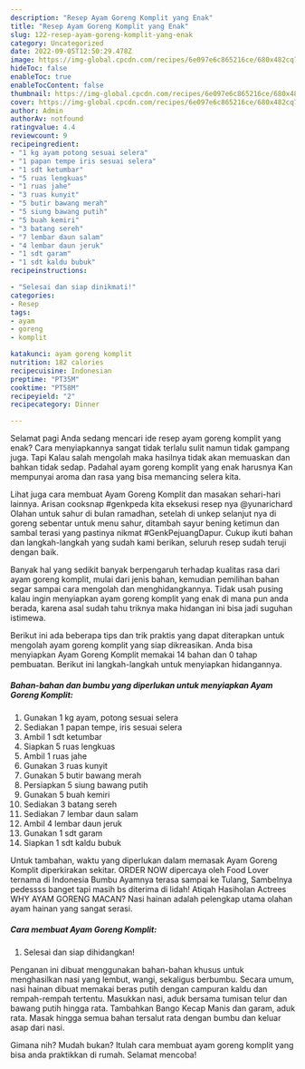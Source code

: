 ```yaml
---
description: "Resep Ayam Goreng Komplit yang Enak"
title: "Resep Ayam Goreng Komplit yang Enak"
slug: 122-resep-ayam-goreng-komplit-yang-enak
category: Uncategorized
date: 2022-09-05T12:50:29.478Z
image: https://img-global.cpcdn.com/recipes/6e097e6c865216ce/680x482cq70/ayam-goreng-komplit-foto-resep-utama.jpg
hideToc: false
enableToc: true
enableTocContent: false
thumbnail: https://img-global.cpcdn.com/recipes/6e097e6c865216ce/680x482cq70/ayam-goreng-komplit-foto-resep-utama.jpg
cover: https://img-global.cpcdn.com/recipes/6e097e6c865216ce/680x482cq70/ayam-goreng-komplit-foto-resep-utama.jpg
author: Admin
authorAv: notfound
ratingvalue: 4.4
reviewcount: 9
recipeingredient:
- "1 kg ayam potong sesuai selera"
- "1 papan tempe iris sesuai selera"
- "1 sdt ketumbar"
- "5 ruas lengkuas"
- "1 ruas jahe"
- "3 ruas kunyit"
- "5 butir bawang merah"
- "5 siung bawang putih"
- "5 buah kemiri"
- "3 batang sereh"
- "7 lembar daun salam"
- "4 lembar daun jeruk"
- "1 sdt garam"
- "1 sdt kaldu bubuk"
recipeinstructions:

- "Selesai dan siap dinikmati!"
categories:
- Resep
tags:
- ayam
- goreng
- komplit

katakunci: ayam goreng komplit 
nutrition: 182 calories
recipecuisine: Indonesian
preptime: "PT35M"
cooktime: "PT58M"
recipeyield: "2"
recipecategory: Dinner

---
```



Selamat pagi Anda sedang mencari ide resep ayam goreng komplit yang enak? Cara menyiapkannya sangat tidak terlalu sulit namun tidak gampang juga. Tapi Kalau salah mengolah maka hasilnya tidak akan memuaskan dan bahkan tidak sedap. Padahal ayam goreng komplit yang enak harusnya Kan mempunyai aroma dan rasa yang bisa memancing selera kita.


Lihat juga cara membuat Ayam Goreng Komplit dan masakan sehari-hari lainnya. Arisan cooksnap #genkpeda kita eksekusi resep nya @yunarichard Olahan untuk sahur di bulan ramadhan, setelah di unkep selanjut nya di goreng sebentar untuk menu sahur, ditambah sayur bening ketimun dan sambal terasi yang pastinya nikmat #GenkPejuangDapur. Cukup ikuti bahan dan langkah-langkah yang sudah kami berikan, seluruh resep sudah teruji dengan baik.

Banyak hal yang sedikit banyak berpengaruh terhadap kualitas rasa dari ayam goreng komplit, mulai dari jenis bahan, kemudian pemilihan bahan segar sampai cara mengolah dan menghidangkannya. Tidak usah pusing kalau ingin menyiapkan ayam goreng komplit yang enak di mana pun anda berada, karena asal sudah tahu triknya maka hidangan ini bisa jadi suguhan istimewa.


Berikut ini ada beberapa tips dan trik praktis yang dapat diterapkan untuk mengolah ayam goreng komplit yang siap dikreasikan. Anda bisa menyiapkan Ayam Goreng Komplit memakai 14 bahan dan 0 tahap pembuatan. Berikut ini langkah-langkah untuk menyiapkan hidangannya.

<!--inarticleads1-->

##### Bahan-bahan dan bumbu yang diperlukan untuk menyiapkan Ayam Goreng Komplit:

1. Gunakan 1 kg ayam, potong sesuai selera
1. Sediakan 1 papan tempe, iris sesuai selera
1. Ambil 1 sdt ketumbar
1. Siapkan 5 ruas lengkuas
1. Ambil 1 ruas jahe
1. Gunakan 3 ruas kunyit
1. Gunakan 5 butir bawang merah
1. Persiapkan 5 siung bawang putih
1. Gunakan 5 buah kemiri
1. Sediakan 3 batang sereh
1. Sediakan 7 lembar daun salam
1. Ambil 4 lembar daun jeruk
1. Gunakan 1 sdt garam
1. Siapkan 1 sdt kaldu bubuk


Untuk tambahan, waktu yang diperlukan dalam memasak Ayam Goreng Komplit diperkirakan sekitar. ORDER NOW dipercaya oleh Food Lover ternama di Indonesia Bumbu Ayamnya terasa sampai ke Tulang, Sambelnya pedessss banget tapi masih bs diterima di lidah! Atiqah Hasiholan Actrees WHY AYAM GORENG MACAN? Nasi hainan adalah pelengkap utama olahan ayam hainan yang sangat serasi. 

<!--inarticleads2-->

##### Cara membuat Ayam Goreng Komplit:


1. Selesai dan siap dihidangkan!

Penganan ini dibuat menggunakan bahan-bahan khusus untuk menghasilkan nasi yang lembut, wangi, sekaligus berbumbu. Secara umum, nasi hainan dibuat memakai beras putih dengan campuran kaldu dan rempah-rempah tertentu. Masukkan nasi, aduk bersama tumisan telur dan bawang putih hingga rata. Tambahkan Bango Kecap Manis dan garam, aduk rata. Masak hingga semua bahan tersalut rata dengan bumbu dan keluar asap dari nasi. 

Gimana nih? Mudah bukan? Itulah cara membuat ayam goreng komplit yang bisa anda praktikkan di rumah. Selamat mencoba!
